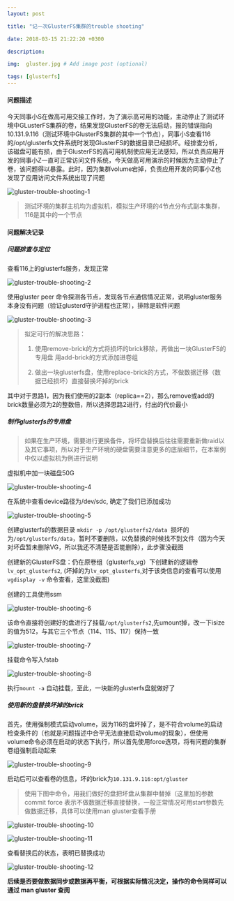 ```yaml
---
layout: post

title: "记一次GlusterFS集群的trouble shooting"

date: 2018-03-15 21:22:20 +0300

description:  

img:  gluster.jpg # Add image post (optional)

tags: [glusterfs]
---
```


#### 问题描述

今天同事小S在做高可用交接工作时，为了演示高可用的功能，主动停止了测试环境中GLusterFS集群的卷，结果发现GlusterFS的卷无法启动<!-- more -->，报的错误指向10.131.9.116（测试环境中GlusterFS集群的其中一个节点），同事小S查看116的/opt/glusterfs文件系统时发现GlusterFS的数据目录已经损坏。经排查分析，该磁盘可能有损，由于GlusterFS的高可用机制使应用无法感知，所以负责应用开发的同事小Z一直可正常访问文件系统，今天做高可用演示的时候因为主动停止了卷，该问题得以暴露。此时，因为集群volume宕掉，负责应用开发的同事小Z也发现了应用访问文件系统出现了问题

![gluster-trouble-shooting-1]({{site.baseurl}}/assets/img/glusterfs-trouble-shooting/gluster-trouble-shooting-1.jpg)

> 测试环境的集群主机均为虚拟机，模拟生产环境的4节点分布式副本集群，116是其中的一个节点



#### 问题解决记录

##### 问题排查与定位

查看116上的glusterfs服务，发现正常

![gluster-trouble-shooting-2]({{site.baseurl}}/assets/img/glusterfs-trouble-shooting/gluster-trouble-shooting-2.jpg)

使用gluster peer 命令探测各节点，发现各节点通信情况正常，说明gluster服务本身没有问题（验证glusterd守护进程也正常），排除是软件问题

![gluster-trouble-shooting-3]({{site.baseurl}}/assets/img/glusterfs-trouble-shooting/gluster-trouble-shooting-3.jpg)

> 拟定可行的解决思路：
>
> 1. 使用remove-brick的方式将损坏的brick移除，再做出一块GlusterFS的专用盘 用add-brick的方式添加进卷组
>
> 2. 做出一块glusterfs盘，使用replace-brick的方式，不做数据迁移（数据已经损坏）直接替换坏掉的brick

  其中对于思路1，因为我们使用的2副本（replica==2），那么remove或add的brick数量必须为2的整数倍，所以选择思路2进行，付出的代价最小

##### 制作glusterfs的专用盘

> 如果在生产环境，需要进行更换备件，将坏盘替换后往往需要重新做raid以及其它事项，所以对于生产环境的硬盘需要注意更多的底层细节，在本案例中仅以虚拟机为例进行说明

虚拟机中加一块磁盘50G

![gluster-trouble-shooting-4]({{site.baseurl}}/assets/img/glusterfs-trouble-shooting/gluster-trouble-shooting-4.jpg)

在系统中查看device路径为/dev/sdc, 确定了我们已添加成功

![gluster-trouble-shooting-5]({{site.baseurl}}/assets/img/glusterfs-trouble-shooting/gluster-trouble-shooting-5.jpg)

创建glusterfs的数据目录 `mkdir -p /opt/glusterfs2/data`  损坏的为`/opt/glusterfs/data`，暂时不要删除，以免替换的时候找不到文件（因为今天对坏盘暂未删除VG，所以我还不清楚是否能删除），此步骤没截图

创建新的GlusterFS盘：仍在原卷组（glusterfs_vg）下创建新的逻辑卷`lv_opt_glusterfs2`, (坏掉的为`lv_opt_glusterfs`,对于该类信息的查看可以使用 `vgdisplay -v` 命令查看，这里没截图)

创建的工具使用ssm

![gluster-trouble-shooting-6]({{site.baseurl}}/assets/img/glusterfs-trouble-shooting/gluster-trouble-shooting-6.jpg)

该命令直接将创建好的盘进行了挂载`/opt/glusterfs2`,先umount掉，改一下isize的值为512，与其它三个节点（114、115、117）保持一致

![gluster-trouble-shooting-7]({{site.baseurl}}/assets/img/glusterfs-trouble-shooting/gluster-trouble-shooting-7.jpg)

挂载命令写入fstab

![gluster-trouble-shooting-8]({{site.baseurl}}/assets/img/glusterfs-trouble-shooting/gluster-trouble-shooting-8.jpg)

执行`mount -a` 自动挂载，至此，一块新的glusterfs盘就做好了

##### 使用新的盘替换坏掉的brick

首先，使用强制模式启动volume，因为116的盘坏掉了，是不符合volume的启动检查条件的（也就是问题描述中合平无法直接启动volume的现象），但使用volume命令必须在启动的状态下执行，所以首先使用force选项，将有问题的集群卷组强制启动起来

![gluster-trouble-shooting-9]({{site.baseurl}}/assets/img/glusterfs-trouble-shooting/gluster-trouble-shooting-9.jpg)

启动后可以查看卷的信息，坏的brick为`10.131.9.116:opt/gluster`

> 使用下图中命令，用我们做好的盘把坏盘从集群中替掉（这里加的参数commit force 表示不做数据迁移直接替换，一般正常情况可用start参数先做数据迁移，具体可以使用man gluster查看手册

![gluster-trouble-shooting-10]({{site.baseurl}}/assets/img/glusterfs-trouble-shooting/gluster-trouble-shooting-10.jpg)

![gluster-trouble-shooting-11]({{site.baseurl}}/assets/img/glusterfs-trouble-shooting/gluster-trouble-shooting-11.jpg)

查看替换后的状态，表明已替换成功

![gluster-trouble-shooting-12]({{site.baseurl}}/assets/img/glusterfs-trouble-shooting/gluster-trouble-shooting-12.jpg)

**后续是否要做数据同步或数据再平衡，可根据实际情况决定，操作的命令同样可以通过 man gluster 查阅**

